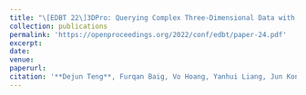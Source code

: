 ```yaml
---
title: "\[EDBT 22\]3DPro: Querying Complex Three-Dimensional Data with Progressive Compression and Refinement (CCF B)"
collection: publications
permalink: 'https://openproceedings.org/2022/conf/edbt/paper-24.pdf'
excerpt: 
date:
venue: 
paperurl: 
citation: '**Dejun Teng**, Furqan Baig, Vo Hoang, Yanhui Liang, Jun Kong and Fusheng Wang. 25th International Conference on Extending Database Technology (EDBT 2022). pp. 104-117, March 29-April 1, 2022. Edinburgh, UK.'
---
```

